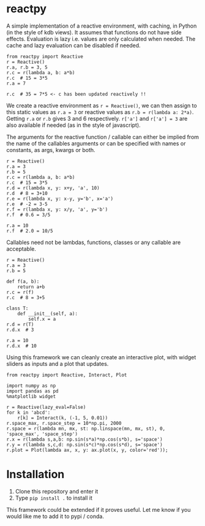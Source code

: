 # reactpy

A simple implementation of a reactive environment, with caching, in Python (in 
the style of kdb views). It assumes that functions do not have side effects. 
Evaluation is lazy i.e. values are only calculated when needed. The cache and 
lazy evaluation can be disabled if needed.

```
from reactpy import Reactive
r = Reactive()
r.a, r.b = 3, 5
r.c = r(lambda a, b: a*b)
r.c  # 15 = 3*5
r.a = 7 

r.c  # 35 = 7*5 <- c has been updated reactively !!
```

We create a reactive environment as `r = Reactive()`, we can then assign to this
static values as `r.a = 3` or reactive values as `r.b = r(lambda a: 2*a)`. Getting
`r.a` or `r.b` gives 3 and 6 respectively. `r['a']` and `r['a'] = 3` are also
available if needed (as in the style of javascript).

The arguments for the reactive function / callable can either be implied from 
the name of the callables arguments or can be specified with names or constants,
as args, kwargs or both.

```
r = Reactive()
r.a = 3
r.b = 5
r.c = r(lambda a, b: a*b)
r.c  # 15 = 3*5
r.d = r(lambda x, y: x+y, 'a', 10)
r.d  # 8 = 3+10
r.e = r(lambda x, y: x-y, y='b', x='a')
r.e  # -2 = 3-5
r.f = r(lambda x, y: x/y, 'a', y='b')
r.f  # 0.6 = 3/5

r.a = 10
r.f  # 2.0 = 10/5
``` 

Callables need not be lambdas, functions, classes or any callable are acceptable.

```
r = Reactive()
r.a = 3
r.b = 5

def f(a, b):
    return a+b
r.c = r(f)
r.c  # 8 = 3+5

class T:
    def __init__(self, a):
        self.x = a
r.d = r(T)
r.d.x  # 3

r.a = 10
r.d.x  # 10
```

Using this framework we can cleanly create an interactive plot, with widget
sliders as inputs and a plot that updates.
```
from reactpy import Reactive, Interact, Plot

import numpy as np
import pandas as pd
%matplotlib widget 

r = Reactive(lazy_eval=False)
for k in 'abcd':
    r[k] = Interact(k, (-1, 5, 0.01))
r.space_max, r.space_step = 10*np.pi, 2000
r.space = r(lambda mn, mx, st: np.linspace(mn, mx, st), 0, 'space_max', 'space_step')
r.x = r(lambda s,a,b: np.sin(s*a)*np.cos(s*b), s='space')
r.y = r(lambda s,c,d: np.sin(s*c)*np.cos(s*d), s='space')
r.plot = Plot(lambda ax, x, y: ax.plot(x, y, color='red'));
```

# Installation

1. Clone this repository and enter it
2. Type `pip install .` to install it

This framework could be extended if it proves useful. Let me know if you would
like me to add it to pypi / conda.
